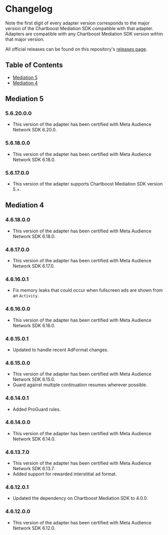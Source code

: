# Changelog

Note the first digit of every adapter version corresponds to the major version of the Chartboost Mediation SDK compatible with that adapter. 
Adapters are compatible with any Chartboost Mediation SDK version within that major version.

All official releases can be found on this repository's [releases page](https://github.com/ChartBoost/chartboost-mediation-android-adapter-meta-audience-network/releases).

## Table of Contents
- [Mediation 5](#mediation-5)
- [Mediation 4](#mediation-4)

## Mediation 5

### 5.6.20.0.0
- This version of the adapter has been certified with Meta Audience Network SDK 6.20.0.

### 5.6.18.0.0
- This version of the adapter has been certified with Meta Audience Network SDK 6.18.0.
 
### 5.6.17.0.0
- This version of the adapter supports Chartboost Mediation SDK version 5.+.

## Mediation 4

### 4.6.18.0.0
- This version of the adapter has been certified with Meta Audience Network SDK 6.18.0.

### 4.6.17.0.0
- This version of the adapter has been certified with Meta Audience Network SDK 6.17.0.

### 4.6.16.0.1
- Fix memory leaks that could occur when fullscreen ads are shown from an `Activity`.

### 4.6.16.0.0
- This version of the adapter has been certified with Meta Audience Network SDK 6.16.0.

### 4.6.15.0.1
- Updated to handle recent AdFormat changes.

### 4.6.15.0.0
- This version of the adapter has been certified with Meta Audience Network SDK 6.15.0.
- Guard against multiple continuation resumes wherever possible.

### 4.6.14.0.1
- Added ProGuard rules.

### 4.6.14.0.0
- This version of the adapter has been certified with Meta Audience Network SDK 6.14.0.

### 4.6.13.7.0
- This version of the adapter has been certified with Meta Audience Network SDK 6.13.7.
- Added support for rewarded interstitial ad format.

### 4.6.12.0.1
- Updated the dependency on Chartboost Mediation SDK to 4.0.0.

### 4.6.12.0.0
- This version of the adapter has been certified with Meta Audience Network SDK 6.12.0.
